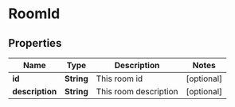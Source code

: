 
# RoomId

## Properties
Name | Type | Description | Notes
------------ | ------------- | ------------- | -------------
**id** | **String** | This room id |  [optional]
**description** | **String** | This room description |  [optional]



